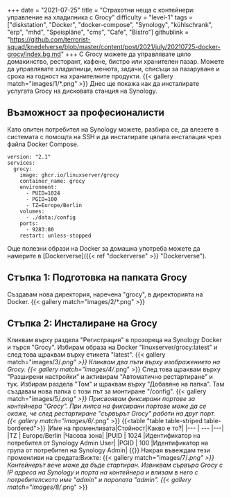+++
date = "2021-07-25"
title = "Страхотни неща с контейнери: управление на хладилника с Grocy"
difficulty = "level-1"
tags = ["diskstation", "Docker", "docker-compose", "Synology", "kühlschrank", "erp", "mhd", "Speispläne", "cms", "Cafe", "Bistro"]
githublink = "https://github.com/terrorist-squad/knedelverse/blob/master/content/post/2021/july/20210725-docker-grocy/index.bg.md"
+++
С Grocy можете да управлявате цяло домакинство, ресторант, кафене, бистро или хранителен пазар. Можете да управлявате хладилници, менюта, задачи, списъци за пазаруване и срока на годност на хранителните продукти.
{{< gallery match="images/1/*.png" >}}
Днес ще покажа как да инсталирате услугата Grocy на дисковата станция на Synology.
## Възможност за професионалисти
Като опитен потребител на Synology можете, разбира се, да влезете в системата с помощта на SSH и да инсталирате цялата инсталация чрез файла Docker Compose.
```
version: "2.1"
services:
  grocy:
    image: ghcr.io/linuxserver/grocy
    container_name: grocy
    environment:
      - PUID=1024
      - PGID=100
      - TZ=Europe/Berlin
    volumes:
      - ./data:/config
    ports:
      - 9283:80
    restart: unless-stopped

```
Още полезни образи на Docker за домашна употреба можете да намерите в [Dockerverse]({{< ref "dockerverse" >}} "Dockerverse").
## Стъпка 1: Подготовка на папката Grocy
Създавам нова директория, наречена "grocy", в директорията на Docker.
{{< gallery match="images/2/*.png" >}}

## Стъпка 2: Инсталиране на Grocy
Кликвам върху раздела "Регистрация" в прозореца на Synology Docker и търся "Grocy". Избирам образа на Docker "linuxserver/grocy:latest" и след това щраквам върху етикета "latest".
{{< gallery match="images/3/*.png" >}}
Кликвам два пъти върху изображението на Grocy.
{{< gallery match="images/4/*.png" >}}
След това щраквам върху "Разширени настройки" и активирам "Автоматично рестартиране" и тук. Избирам раздела "Том" и щраквам върху "Добавяне на папка". Там създавам нова папка с този път за монтиране "/config".
{{< gallery match="images/5/*.png" >}}
Присвоявам фиксирани портове за контейнера "Grocy". При липса на фиксирани портове може да се окаже, че след рестартиране "сървърът Grocy" работи на друг порт.
{{< gallery match="images/6/*.png" >}}
{{<table "table table-striped table-bordered">}}
|Име на променливата|Стойност|Какво е то?|
|--- | --- |---|
|TZ | Europe/Berlin |Часова зона|
|PUID | 1024 |Идентификатор на потребител от Synology Admin User|
|PGID |	100 |Идентификатор на група от потребител на Synology Admin|
{{</table>}}
Накрая въвеждам тези променливи на средата:Вижте:
{{< gallery match="images/7/*.png" >}}
Контейнерът вече може да бъде стартиран. Извиквам сървъра Grocy с IP адреса на Synology и порта на контейнера и влизам в него с потребителското име "admin" и паролата "admin".
{{< gallery match="images/8/*.png" >}}

